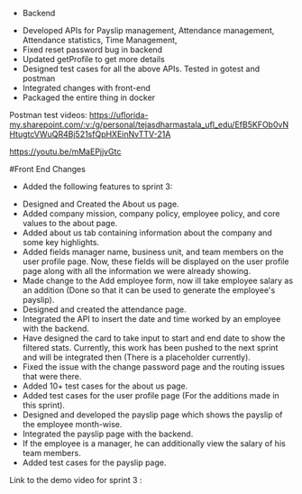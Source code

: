 * Backend

- Developed APIs for Payslip management, Attendance management, Attendance statistics, Time Management, 
- Fixed reset password bug in backend
- Updated getProfile to get more details
- Designed test cases for all the above APIs. Tested in gotest and postman
- Integrated changes with front-end
- Packaged the entire thing in docker


Postman test videos:
https://uflorida-my.sharepoint.com/:v:/g/personal/tejasdharmastala_ufl_edu/EfB5KFOb0vNHtugtcVWuQR4Bj521sfQpHXEinNvTTV-21A

https://youtu.be/mMaEPjjvGtc

#Front End Changes

- Added the following features to sprint 3:

* Designed and Created the About us page.
* Added company mission, company policy, employee policy, and core values to the about page.
* Added about us tab containing information about the company and some key highlights.
* Added fields manager name, business unit, and team members on the user profile page. Now, these fields will be displayed on the user profile page along with all the information we were already showing.
* Made change to the Add employee form, now ill take employee salary as an addition (Done so that it can be used to generate the employee's payslip).
* Designed and created the attendance page.
* Integrated the API to insert the date and time worked by an employee with the backend.
* Have designed the card to take input to start and end date to show the filtered stats. Currently, this work has been pushed to the next sprint and will be integrated then (There is a placeholder currently).
* Fixed the issue with the change password page and the routing issues that were there.
* Added 10+ test cases for the about us page.
* Added test cases for the user profile page (For the additions made in this sprint).
* Designed and developed the payslip page which shows the payslip of the employee month-wise.
* Integrated the payslip page with the backend.
* If the employee is a manager, he can additionally view the salary of his team members.
* Added test cases for the payslip page.

Link to the demo video for sprint 3 : 

